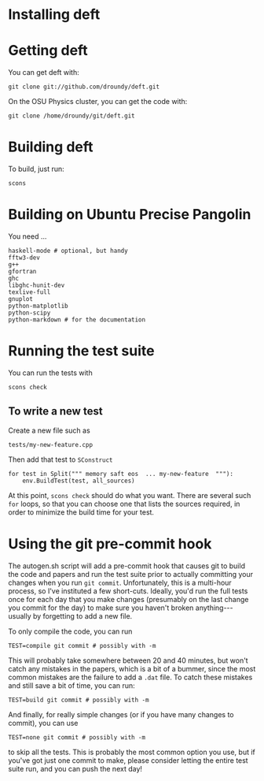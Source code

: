 # Installing deft

Getting deft
============

You can get deft with:

    git clone git://github.com/droundy/deft.git

On the OSU Physics cluster, you can get the code with:

    git clone /home/droundy/git/deft.git

Building deft
=============

To build, just run:

    scons

Building on Ubuntu Precise Pangolin
===================================

You need ...

    haskell-mode # optional, but handy
    fftw3-dev
    g++
    gfortran
    ghc
    libghc-hunit-dev
    texlive-full
    gnuplot
    python-matplotlib
    python-scipy
    python-markdown # for the documentation

Running the test suite
======================

You can run the tests with

    scons check

To write a new test
-------------------

Create a new file such as

    tests/my-new-feature.cpp

Then add that test to `SConstruct`

    for test in Split(""" memory saft eos  ... my-new-feature  """):
        env.BuildTest(test, all_sources)
    
At this point, `scons check` should do what you want.  There are
several such `for` loops, so that you can choose one that lists the
sources required, in order to minimize the build time for your test.


Using the git pre-commit hook
=============================

The autogen.sh script will add a pre-commit hook that causes git to
build the code and papers and run the test suite prior to actually
committing your changes when you run `git commit`.  Unfortunately,
this is a multi-hour process, so I've instituted a few short-cuts.
Ideally, you'd run the full tests once for each day that you make
changes (presumably on the last change you commit for the day) to make
sure you haven't broken anything---usually by forgetting to add a new
file.

To only compile the code, you can run

    TEST=compile git commit # possibly with -m

This will probably take somewhere between 20 and 40 minutes, but won't
catch any mistakes in the papers, which is a bit of a bummer, since
the most common mistakes are the failure to add a `.dat` file.  To
catch these mistakes and still save a bit of time, you can run:

    TEST=build git commit # possibly with -m

And finally, for really simple changes (or if you have many changes to
commit), you can use

    TEST=none git commit # possibly with -m

to skip all the tests.  This is probably the most common option you
use, but if you've got just one commit to make, please consider
letting the entire test suite run, and you can push the next day!
